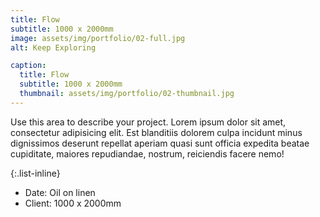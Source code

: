 ```yaml
---
title: Flow
subtitle: 1000 x 2000mm
image: assets/img/portfolio/02-full.jpg
alt: Keep Exploring

caption:
  title: Flow
  subtitle: 1000 x 2000mm
  thumbnail: assets/img/portfolio/02-thumbnail.jpg
---
```

Use this area to describe your project. Lorem ipsum dolor sit amet, consectetur adipisicing elit. Est blanditiis dolorem culpa incidunt minus dignissimos deserunt repellat aperiam quasi sunt officia expedita beatae cupiditate, maiores repudiandae, nostrum, reiciendis facere nemo!

{:.list-inline}
- Date: Oil on linen
- Client: 1000 x 2000mm



